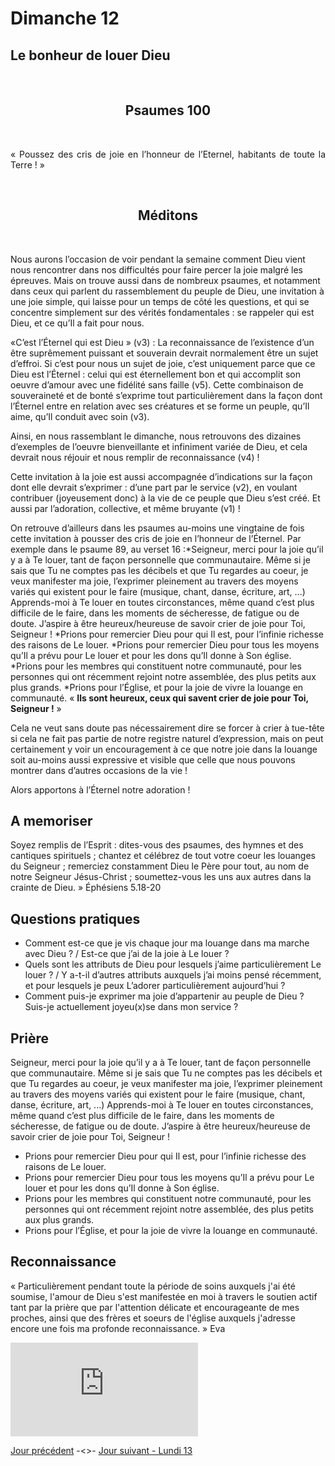 # Dimanche 12

## Le bonheur de louer Dieu
<br/>
<center><h2>Psaumes 100</h2></center>
<br/>

<p align="justify">
« Poussez des cris de joie en l’honneur de l’Eternel,
habitants de toute la Terre ! »
</p>

<br/>
<center><h2>Méditons</h2></center>
<br/>
<p>
Nous aurons l’occasion de voir pendant la semaine comment Dieu vient nous
rencontrer dans nos difficultés pour faire percer la joie malgré les épreuves. Mais on trouve
aussi dans de nombreux psaumes, et notamment dans ceux qui parlent du rassemblement
du peuple de Dieu, une invitation à une joie simple, qui laisse pour un temps de côté les
questions, et qui se concentre simplement sur des vérités fondamentales : se rappeler qui
est Dieu, et ce qu’Il a fait pour nous.</p><p>
«C’est l’Éternel qui est Dieu » (v3) : La reconnaissance de l’existence d’un être suprêmement
puissant et souverain devrait normalement être un sujet d’effroi. Si c’est pour nous un sujet
de joie, c’est uniquement parce que ce Dieu est l’Éternel : celui qui est éternellement bon et
qui accomplit son oeuvre d’amour avec une fidélité sans faille (v5).
Cette combinaison de souveraineté et de bonté s’exprime tout particulièrement dans la
façon dont l’Éternel entre en relation avec ses créatures et se forme un peuple, qu’Il aime,
qu’Il conduit avec soin (v3).</p><p>
Ainsi, en nous rassemblant le dimanche, nous retrouvons des dizaines d’exemples de
l’oeuvre bienveillante et infiniment variée de Dieu, et cela devrait nous réjouir et nous
remplir de reconnaissance (v4) !</p><p>
Cette invitation à la joie est aussi accompagnée d’indications sur la façon dont elle devrait
s’exprimer : d’une part par le service (v2), en voulant contribuer (joyeusement donc) à la vie
de ce peuple que Dieu s’est créé. Et aussi par l’adoration, collective, et même bruyante (v1) !</p><p>
On retrouve d’ailleurs dans les psaumes au-moins une vingtaine de fois cette invitation à
pousser des cris de joie en l’honneur de l’Éternel.
Par exemple dans le psaume 89, au verset 16 :*Seigneur, merci pour la joie qu’il y a à Te louer, tant de façon personnelle que
communautaire.
Même si je sais que Tu ne comptes pas les décibels et que Tu regardes au coeur, je
veux manifester ma joie, l’exprimer pleinement au travers des moyens variés qui
existent pour le faire (musique, chant, danse, écriture, art, ...)
Apprends-moi à Te louer en toutes circonstances, même quand c’est plus difficile de le
faire, dans les moments de sécheresse, de fatigue ou de doute.
J’aspire à être heureux/heureuse de savoir crier de joie pour Toi, Seigneur !
*Prions pour remercier Dieu pour qui Il est, pour l’infinie richesse des raisons de Le
louer.
*Prions pour remercier Dieu pour tous les moyens qu’Il a prévu pour Le louer et pour
les dons qu’Il donne à Son église.
*Prions pour les membres qui constituent notre communauté, pour les personnes qui
ont récemment rejoint notre assemblée, des plus petits aux plus grands.
*Prions pour l’Église, et pour la joie de vivre la louange en communauté.
« <b>Ils sont heureux, ceux qui savent crier de joie pour Toi, Seigneur !</b> »</p><p>
Cela ne veut sans doute pas nécessairement dire se forcer à crier à tue-tête si cela ne fait
pas partie de notre registre naturel d’expression, mais on peut certainement y voir un
encouragement à ce que notre joie dans la louange soit au-moins aussi expressive et visible
que celle que nous pouvons montrer dans d’autres occasions de la vie !
</p><p>Alors apportons à l’Éternel notre adoration !
</p>
<h2>A memoriser</h2>
<p>Soyez remplis de l’Esprit : dites-vous des psaumes, des hymnes
et des cantiques spirituels ; chantez et célébrez de tout votre
coeur les louanges du Seigneur ; remerciez constamment Dieu le
Père pour tout, au nom de notre Seigneur Jésus-Christ ;
soumettez-vous les uns aux autres dans la crainte de Dieu. »
Éphésiens 5.18-20</p>
<h2>Questions pratiques</h2>
<ul>
<li>
Comment est-ce que je vis chaque jour ma louange dans ma marche avec Dieu ?  / Est-ce que j’ai de la joie à Le louer ?</li><li>
Quels sont les attributs de Dieu pour lesquels j’aime particulièrement Le louer ? /
Y a-t-il d’autres attributs auxquels j’ai moins pensé récemment, et pour lesquels je peux
L’adorer particulièrement aujourd’hui ?</li><li>Comment puis-je exprimer ma joie d’appartenir au peuple de Dieu ?
Suis-je actuellement joyeu(x)se dans mon service ?
</li></ul>
<h2>Prière</h2>
<p>Seigneur, merci pour la joie qu’il y a à Te louer, tant de façon personnelle que
communautaire.
Même si je sais que Tu ne comptes pas les décibels et que Tu regardes au coeur, je
veux manifester ma joie, l’exprimer pleinement au travers des moyens variés qui
existent pour le faire (musique, chant, danse, écriture, art, ...)
Apprends-moi à Te louer en toutes circonstances, même quand c’est plus difficile de le
faire, dans les moments de sécheresse, de fatigue ou de doute.
J’aspire à être heureux/heureuse de savoir crier de joie pour Toi, Seigneur !</p><ul><li>
Prions pour remercier Dieu pour qui Il est, pour l’infinie richesse des raisons de Le
louer.</li><li>
Prions pour remercier Dieu pour tous les moyens qu’Il a prévu pour Le louer et pour
les dons qu’Il donne à Son église.</li><li>
Prions pour les membres qui constituent notre communauté, pour les personnes qui
ont récemment rejoint notre assemblée, des plus petits aux plus grands.</li><li>
Prions pour l’Église, et pour la joie de vivre la louange en communauté.</li></ul>
<h2>Reconnaissance</h2>
<p>« Particulièrement pendant toute la période de
soins auxquels j'ai été soumise, l'amour de Dieu
s'est manifestée en moi à travers le soutien actif
tant par la prière que par l'attention délicate et
encourageante de mes proches, ainsi que des
frères et soeurs de l'église auxquels j'adresse
encore une fois ma profonde reconnaissance. »
Eva</p>
<div class="container">
<iframe src="https://www.youtube.com/embed/QHZ9RWDVccM"
frameborder="0" allowfullscreen class="video"></iframe>
</div>

[Jour précédent](jours.md) -<>- [Jour suivant - Lundi 13](lundi.md)
